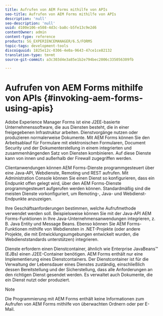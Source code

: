 ```yaml
---
title: Aufrufen von AEM Forms mithilfe von APIs
seo-title: Aufrufen von AEM Forms mithilfe von APIs
description: 'null'
seo-description: 'null'
uuid: d100e106-e508-4d3c-ba8c-b5fe13c9e2d6
contentOwner: admin
content-type: reference
products: SG_EXPERIENCEMANAGER/6.5/FORMS
topic-tags: development-tools
discoiquuid: 1825e12c-0306-4e0a-9643-47ce1ce82132
translation-type: tm+mt
source-git-commit: a3c303d4e3a85e1b2e794bec2006c335056309fb

---
```



# Aufrufen von AEM Forms mithilfe von APIs {#invoking-aem-forms-using-apis}

Adobe Experience Manager Forms ist eine J2EE-basierte Unternehmenssoftware, die aus Diensten besteht, die in einer freigegebenen Infrastruktur arbeiten. Dienstvorgänge nutzen oder produzieren normalerweise Dokumente. Mit AEM Forms können Sie den Arbeitsablauf für Formulare mit elektronischen Formularen, Document Security und der Dokumenterstellung in einem integrierten und zusammenhängenden Satz von Diensten kombinieren. Auf diese Dienste kann von innen und außerhalb der Firewall zugegriffen werden.

Clientanwendungen können AEM Forms-Dienste programmgesteuert über eine Java-API, Webdienste, Remoting und REST aufrufen. Mit Administration Console können Sie einen Dienst so konfigurieren, dass ein Endpunkt offen gelegt wird, über den AEM Forms-Dienste programmgesteuert aufgerufen werden können. Standardmäßig sind die meisten Dienste vorkonfiguriert, um Remoting-, Java- und Webdienst-Endpunkte anzuzeigen.

Ihre Geschäftsanforderungen bestimmen, welche Aufrufmethode verwendet werden soll. Beispielsweise können Sie mit der Java-API AEM Forms-Funktionen in Ihre Java-Unternehmensanwendungen integrieren, z. B. Java Entity und Message Beans. Ebenso können Sie AEM Forms-Funktionen mithilfe von Webdiensten in .NET-Projekte (oder andere Projekte, die mit Entwicklungsumgebungen entwickelt wurden, die Webdienststandards unterstützen) integrieren.

Dienste erfordern einen Dienstcontainer, ähnlich wie Enterprise JavaBeans™ (EJBs) einen J2EE-Container benötigen. AEM Forms enthält nur eine Implementierung eines Dienstcontainers. Der Dienstcontainer ist für die Verwaltung der Lebensdauer eines Dienstes zuständig, einschließlich dessen Bereitstellung und der Sicherstellung, dass alle Anforderungen an den richtigen Dienst gesendet werden. Es verwaltet auch Dokumente, die ein Dienst nutzt oder produziert.

>[!NOTE]
>
>Die Programmierung mit AEM Forms enthält keine Informationen zum Aufrufen von AEM Forms mithilfe von überwachten Ordnern oder per E-Mail.

